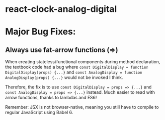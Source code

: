 # react-clock-analog-digital

# Major Bug Fixes:
## Always use fat-arrow functions (=>)

When creating stateless/functional components during method declaration, the textbook code had a bug where `const DigitalDisplay = function DigitalDisplay(props) {...}` and `const AnalogDisplay = function AnalogDisplay(props) {...}` would not be invoked I think. 

Therefore, the fix is to use `const DigitalDisplay = props => {...}` and `const AnalogDisplay = props => {...}` instead. Much easier to read with arrow functions, thanks to lambdas and ES6!

Remember: JSX is not browser-native, meaning you still have to compile to regular JavaScript using Babel 6.
